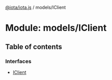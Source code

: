 [@iota/iota.js](../README.md) / models/IClient

# Module: models/IClient

## Table of contents

### Interfaces

- [IClient](../interfaces/models_iclient.iclient.md)
